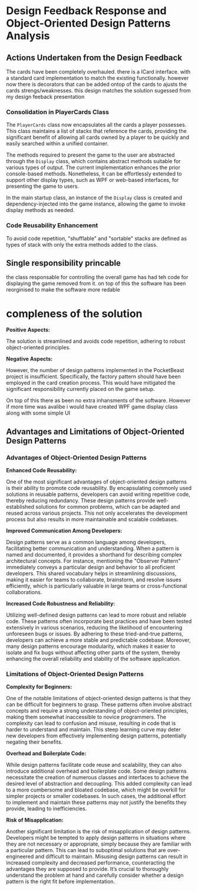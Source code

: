 # Design Feedback Response and Object-Oriented Design Patterns Analysis

## Actions Undertaken from the Design Feedback

The cards have been completely overhauled. there is a ICard interface. with a standard card implementation to match the existing functionally. however now there is decorators that can be added ontop of the cards to ajusts the cards strengs/weaknesses. this design matches the solution sugessed from my design feeback presentation



### Consolidation in PlayerCards Class

The `PlayerCards` class now encapsulates all the cards a player possesses. This class maintains a list of stacks that reference the cards, providing the significant benefit of allowing all cards owned by a player to be quickly and easily searched within a unified container.



The methods required to present the game to the user are abstracted through the `Display` class, which contains abstract methods suitable for various types of output. The current implementation enhances the prior console-based methods. Nonetheless, it can be effortlessly extended to support other display types, such as WPF or web-based interfaces, for presenting the game to users.



In the main startup class, an instance of the `Display` class is created and dependency-injected into the game instance, allowing the game to invoke display methods as needed.



### Code Reusability Enhancement

To avoid code repetition, "shufflable" and "sortable" stacks are defined as types of stack with only the extra methods added to the class.

## Single responsibility princable

the class responsable for controlling the overall game has had teh code for displaying the game removed from it. on top of this the software has been reorginised to make the software more redable

# compleness of the solution

**Positive Aspects:**

The solution is streamlined and avoids code repetition, adhering to robust object-oriented principles.



**Negative Aspects:**

However, the number of design patterns implemented in the PocketBeast project is insufficient. Specifically, the factory pattern should have been employed in the card creation process. This would have mitigated the significant responsibility currently placed on the game setup.

On top of this there as been no extra inhansments of the software. However if more time was avalibe i would have created WPF game display class along with some simple UI



## Advantages and Limitations of Object-Oriented Design Patterns



### Advantages of Object-Oriented Design Patterns



**Enhanced Code Reusability:**

One of the most significant advantages of object-oriented design patterns is their ability to promote code reusability. By encapsulating commonly used solutions in reusable patterns, developers can avoid writing repetitive code, thereby reducing redundancy. These design patterns provide well-established solutions for common problems, which can be adapted and reused across various projects. This not only accelerates the development process but also results in more maintainable and scalable codebases.



**Improved Communication Among Developers:**

Design patterns serve as a common language among developers, facilitating better communication and understanding. When a pattern is named and documented, it provides a shorthand for describing complex architectural concepts. For instance, mentioning the "Observer Pattern" immediately conveys a particular design and behavior to all proficient developers. This shared vocabulary helps in streamlining discussions, making it easier for teams to collaborate, brainstorm, and resolve issues efficiently, which is particularly valuable in large teams or cross-functional collaborations.



**Increased Code Robustness and Reliability:**

Utilizing well-defined design patterns can lead to more robust and reliable code. These patterns often incorporate best practices and have been tested extensively in various scenarios, reducing the likelihood of encountering unforeseen bugs or issues. By adhering to these tried-and-true patterns, developers can achieve a more stable and predictable codebase. Moreover, many design patterns encourage modularity, which makes it easier to isolate and fix bugs without affecting other parts of the system, thereby enhancing the overall reliability and stability of the software application.



### Limitations of Object-Oriented Design Patterns



**Complexity for Beginners:**

One of the notable limitations of object-oriented design patterns is that they can be difficult for beginners to grasp. These patterns often involve abstract concepts and require a strong understanding of object-oriented principles, making them somewhat inaccessible to novice programmers. The complexity can lead to confusion and misuse, resulting in code that is harder to understand and maintain. This steep learning curve may deter new developers from effectively implementing design patterns, potentially negating their benefits.



**Overhead and Boilerplate Code:**

While design patterns facilitate code reuse and scalability, they can also introduce additional overhead and boilerplate code. Some design patterns necessitate the creation of numerous classes and interfaces to achieve the desired level of abstraction and decoupling. This added complexity can lead to a more cumbersome and bloated codebase, which might be overkill for simpler projects or smaller codebases. In such cases, the additional effort to implement and maintain these patterns may not justify the benefits they provide, leading to inefficiencies.



**Risk of Misapplication:**

Another significant limitation is the risk of misapplication of design patterns. Developers might be tempted to apply design patterns in situations where they are not necessary or appropriate, simply because they are familiar with a particular pattern. This can lead to suboptimal solutions that are over-engineered and difficult to maintain. Misusing design patterns can result in increased complexity and decreased performance, counteracting the advantages they are supposed to provide. It’s crucial to thoroughly understand the problem at hand and carefully consider whether a design pattern is the right fit before implementation.